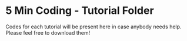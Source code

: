 # 5 Min Coding - Tutorial Folder
Codes for each tutorial will be present here in case anybody needs help. Please feel free to download them!